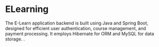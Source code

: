 # ELearning
The E-Learn application backend is built using Java and Spring Boot, designed for efficient user authentication, course management, and payment processing. It employs Hibernate for ORM and MySQL for data storage. .

